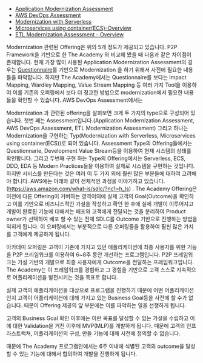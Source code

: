 - [Application Modernization Assessment](https://pmt.amazonaws.com/offerings/application-modernization-assessment)
- [AWS DevOps Assessment](https://pmt.amazonaws.com/offerings/aws-devops-assessment)
- [Modernization with Serverless](https://pmt.amazonaws.com/offerings/monolith-to-microservice-modernization-with-serverless)
- [Microservices using container(ECS)-Overview](https://pmt.amazonaws.com/offerings/microservices-using-containers-ecs)
- [ETL Modernization Assessment - Overview](https://pmt.amazonaws.com/offerings/d3398942-3b8f-4756-90ec-b0aee636f154)

Modernization 관련된 Offering은 위의 5개 정도가 제공되고 있습니다. P2P Framework을 기반으로 한 The Academy 와 비교해 봤을 때 다음과 같은 차이점이 존재합니다. 현재 가장 많이 사용된 Application Modernization Assessment의 경우는 [Questionnaire](https://amazon.awsapps.com/workdocs/index.html#/document/d012fe892da9617748af2c21a3347331fde5c48d99f9b6cb884424789b8f2e57)를 기반으로 Modernization 을 하기 위해서 사전에 필요한 내용들을 파악합니다. 하지만 The Academy에서는 Questionnaire를 보다는 Impact Mapping, Wardley Mapping, Value Stream Mapping 등 여러 가지 Tool을 이용하여 이를 기존의 오퍼링에서 보다 더 정교한 방법으로 modernization에서 필요한 내용들을 확인할 수 있습니다. AWS DevOps Assessment에서는

Modernization 과 관련된 offering을 살펴보면 크게 두 가지의 type으로 구성되어 있습니다. 첫번 째는 Assessment입니다.(Application Modernization Assessment, AWS DevOps Assessment, ETL Modernization Assessment) 그리고 하나는 Modernization을 구현하는 Typ(Modernization with Serverless, Microservices using container(ECS))로 되어 있습니다. Assessment Type의 Offering들에서는 Questionnarie, Development Value Stream등을 이용하여 현재 시스템의 상태를 확인합니다. 그리고 두번째 구현 하는 Type의 Offering에서는 Serverless, ECS, DDD, EDA 등 Modern Practices들을 이용하여 실제로 시스템을 구현하는 것입니다. 하지만 서비스를 만든다는 것은 여러 이 두 가지 외에 훨씬 많은 부분들에 대하여 고려해야 합니다. AWS에는 아래와 같이 전체적인 과정을 이야기하고 있습니다.(https://aws.amazon.com/what-is/sdlc/?nc1=h_ls) . The Academy Offering은 이전에 다른 Offering이 커버하는 영역이외에 실제 고객의 Goal(Outcome)을 확인하고 이를 기반으로 비즈니스적인 가설을 작성하고 확인 한 후에 실제 개발이 이루어지고 개발이 완료된 기능에 대해서는 배포와 고객에게 전달되는 것을 분리하여 Product owner가 선택하여 배포 할 수 있는 전체 SDLC를 Outcome 기반으로 진행하는 방법을 익히게 됩니다. 이 오퍼링에서는 부분적으로 다른 오퍼링들을 활용하여 훨씬 많은 가치를 고객에게 제공하게 됩니다. 


아카데미 오퍼링은 고객이 기존에 가지고 있던 애플리케이션에 최종 사용자를 위한 기능을 P2P 프리임워크를 이용하여 6~8주 동안 개선하는 프로그램입니다. P2P 프레임워크는 가설 기반의 개발으로 최종 사용자에게 Outcome을 전달하는 프레임워크입니다. The Academy는 이 프레임워크를 경험하고 그 경험을 기반으로 고객 스스로 지속적으로 어플리케이션을 발전시키는 것을 목표로 합니다.

실제 고객의 애플리케이션을 대상으로 프로그램을 진행하기 때문에 어떤 어플리케이션인지 고객이 어플리케이션에 대해 가지고 있는 Business Goal등을 사전에 할 수가 없습니다. 때문이 Offering 제공의 앞 부분에는 이를 파악하는 일을 선행하게 됩니다. 

고객의 Business Goal 확인 이후에는 이런 목표를 달성할 수 있는 가설을 수립하고 이에 대한 Validation을 거친 이후에 MVP(MLP)를 개발하게 됩니다. 때문에 고객의 인프라스트럭쳐, 어플리케이션의 구성, 만들 기능에 대해 사전에 정의할 수 없습니다. 

때문에 The Academy 프로그램안에서는 6주 이내에 식별된 고객의 outcome을 달성할 수 있는 기능에 대해서 합의하여 개발을 진행하게 됩니다.